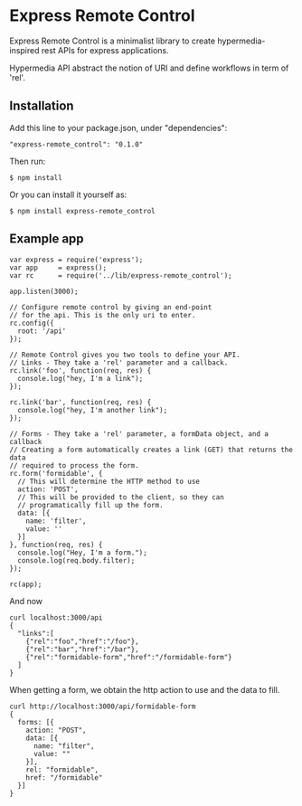 # Express Remote Control

Express Remote Control is a minimalist library to create hypermedia-inspired rest APIs for express applications.

Hypermedia API abstract the notion of URI and define workflows in term of 'rel'.

## Installation

Add this line to your package.json, under "dependencies":

    "express-remote_control": "0.1.0"

Then run:

    $ npm install

Or you can install it yourself as:

    $ npm install express-remote_control

## Example app

    var express = require('express');
    var app     = express();
    var rc      = require('../lib/express-remote_control');

    app.listen(3000);

    // Configure remote control by giving an end-point
    // for the api. This is the only uri to enter.
    rc.config({
      root: '/api'
    });

    // Remote Control gives you two tools to define your API.
    // Links - They take a 'rel' parameter and a callback.
    rc.link('foo', function(req, res) {
      console.log("hey, I'm a link");
    });

    rc.link('bar', function(req, res) {
      console.log("hey, I'm another link");
    });

    // Forms - They take a 'rel' parameter, a formData object, and a callback
    // Creating a form automatically creates a link (GET) that returns the data
    // required to process the form.
    rc.form('formidable', {
      // This will determine the HTTP method to use
      action: 'POST',
      // This will be provided to the client, so they can
      // programatically fill up the form.
      data: [{
        name: 'filter',
        value: ''
      }]
    }, function(req, res) {
      console.log("Hey, I'm a form.");
      console.log(req.body.filter);
    });

    rc(app);

And now

    curl localhost:3000/api
    {
      "links":[
        {"rel":"foo","href":"/foo"},
        {"rel":"bar","href":"/bar"},
        {"rel":"formidable-form","href":"/formidable-form"}
      ]
    }

When getting a form, we obtain the http action to use and the data to fill.

    curl http://localhost:3000/api/formidable-form
    { 
      forms: [{
        action: "POST",
        data: [{
          name: "filter",
          value: ""
        }],
        rel: "formidable",
        href: "/formidable"
      }]
    }

